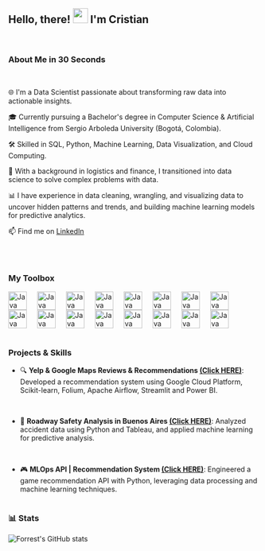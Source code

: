 
## Hello, there! <img src="https://raw.githubusercontent.com/MartinHeinz/MartinHeinz/master/wave.gif" width="30px"> I'm Cristian
 <br />

### About Me in 30 Seconds

<br />

🌐 I'm a Data Scientist passionate about transforming raw data into actionable insights.


🎓 Currently pursuing a Bachelor's degree in Computer Science & Artificial Intelligence from Sergio Arboleda University (Bogotá, Colombia).

 
 
🛠️ Skilled in SQL, Python, Machine Learning, Data Visualization, and Cloud Computing.


 
🚚 With a background in logistics and finance, I transitioned into data science to solve complex problems with data.

 
📊 I have experience in data cleaning, wrangling, and visualizing data to uncover hidden patterns and trends, and building machine learning models for predictive analytics.

📫 Find me on [LinkedIn](https://www.linkedin.com/in/cristian-barreto13/)

 <br />

#
### My Toolbox
<img align="left" alt="Java" width="37px" style="padding-right:18px;" src="https://cdn.jsdelivr.net/gh/devicons/devicon@latest/icons/python/python-original.svg" />
<img align="left" alt="Java" width="37px" style="padding-right:18px;" src="https://cdn.jsdelivr.net/gh/devicons/devicon@latest/icons/mysql/mysql-original-wordmark.svg" />
<img align="left" alt="Java" width="37px" style="padding-right:18px;" src="https://cdn.jsdelivr.net/gh/devicons/devicon@latest/icons/postgresql/postgresql-original.svg" />
<img align="left" alt="Java" width="37px" style="padding-right:18px;" src="https://cdn.jsdelivr.net/gh/devicons/devicon@latest/icons/git/git-original.svg" />
<img align="left" alt="Java" width="37px" style="padding-right:18px;" src="https://cdn.jsdelivr.net/gh/devicons/devicon@latest/icons/tensorflow/tensorflow-original.svg" />
<img align="left" alt="Java" width="37px" style="padding-right:18px;" src="https://cdn.jsdelivr.net/gh/devicons/devicon@latest/icons/pytorch/pytorch-original.svg" />
<img align="left" alt="Java" width="37px" style="padding-right:18px;" src="https://cdn.jsdelivr.net/gh/devicons/devicon@latest/icons/scikitlearn/scikitlearn-original.svg" />
<img align="left" alt="Java" width="37px" style="padding-right:18px;" src="https://cdn.jsdelivr.net/gh/devicons/devicon@latest/icons/pandas/pandas-original-wordmark.svg" />
<img align="left" alt="Java" width="37px" style="padding-right:18px;" src="https://cdn.jsdelivr.net/gh/devicons/devicon@latest/icons/apachespark/apachespark-original-wordmark.svg" />
<img align="left" alt="Java" width="37px" style="padding-right:18px;" src="https://cdn.jsdelivr.net/gh/devicons/devicon@latest/icons/docker/docker-original-wordmark.svg" />
<img align="left" alt="Java" width="37px" style="padding-right:18px;" src="https://cdn.jsdelivr.net/gh/devicons/devicon@latest/icons/hadoop/hadoop-original.svg" />
<img align="left" alt="Java" width="37px" style="padding-right:18px;" src="https://cdn.jsdelivr.net/gh/devicons/devicon@latest/icons/jupyter/jupyter-original.svg" />
<img align="left" alt="Java" width="37px" style="padding-right:18px;" src="https://cdn.jsdelivr.net/gh/devicons/devicon@latest/icons/numpy/numpy-original.svg" />
<img align="left" alt="Java" width="37px" style="padding-right:18px;" src="https://cdn.jsdelivr.net/gh/devicons/devicon@latest/icons/apacheairflow/apacheairflow-original.svg" />
<img align="left" alt="Java" width="37px" style="padding-right:18px;" src="https://cdn.jsdelivr.net/gh/devicons/devicon@latest/icons/googlecloud/googlecloud-original-wordmark.svg" />
<img align="down" alt="Java" width="37px" style="padding-right:18px;" src="https://img.shields.io/badge/Tableau-E97627?style=for-the-badge&logo=Tableau&logoColor=white" />      
<br />

#

### Projects & Skills
- 🔍 **Yelp & Google Maps Reviews & Recommendations [(Click HERE)](https://github.com/Joaqrz/Proyecto_Final_Yelp)**:  Developed a recommendation system using Google Cloud Platform, Scikit-learn, Folium, Apache Airflow, Streamlit and Power BI. 
 <br />

- 🚦 **Roadway Safety Analysis in Buenos Aires [(Click HERE)](https://github.com/CristianBarreto08/Buenos-Aires-Road-Safety-Data-Analysis)**: Analyzed accident data using Python and Tableau, and applied machine learning for predictive analysis.
 <br />
  
- 🎮 **MLOps API | Recommendation System [(Click HERE)](https://github.com/CristianBarreto08/Steam-Game-Recommender-MLOps-Project)**: Engineered a game recommendation API with Python, leveraging data processing and machine learning techniques.


#

### 📊 Stats
![Forrest's GitHub stats](https://github-readme-stats.vercel.app/api?username=CristianBarreto08&show_icons=true&theme=gruvbox)

<br />

#
